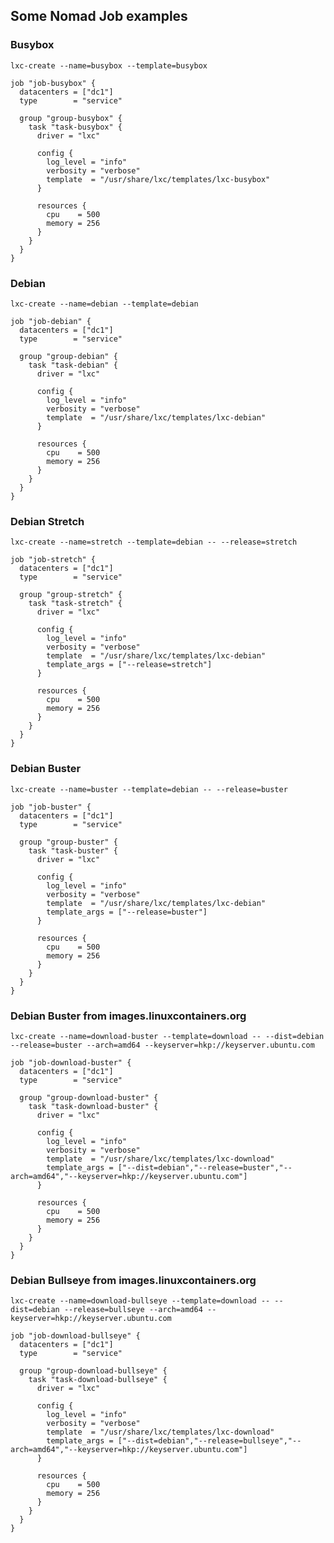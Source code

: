 ## Some Nomad Job examples

### Busybox

`lxc-create --name=busybox --template=busybox`

```
job "job-busybox" {
  datacenters = ["dc1"]
  type        = "service"

  group "group-busybox" {
    task "task-busybox" {
      driver = "lxc"

      config {
        log_level = "info"
        verbosity = "verbose"
        template  = "/usr/share/lxc/templates/lxc-busybox"
      }

      resources {
        cpu    = 500
        memory = 256
      }
    }
  }
}
```

### Debian

`lxc-create --name=debian --template=debian`

```
job "job-debian" {
  datacenters = ["dc1"]
  type        = "service"

  group "group-debian" {
    task "task-debian" {
      driver = "lxc"

      config {
        log_level = "info"
        verbosity = "verbose"
        template  = "/usr/share/lxc/templates/lxc-debian"
      }

      resources {
        cpu    = 500
        memory = 256
      }
    }
  }
}
```

### Debian Stretch

`lxc-create --name=stretch --template=debian -- --release=stretch`

```
job "job-stretch" {
  datacenters = ["dc1"]
  type        = "service"

  group "group-stretch" {
    task "task-stretch" {
      driver = "lxc"

      config {
        log_level = "info"
        verbosity = "verbose"
        template  = "/usr/share/lxc/templates/lxc-debian"
		template_args = ["--release=stretch"]
      }

      resources {
        cpu    = 500
        memory = 256
      }
    }
  }
}
```

### Debian Buster

`lxc-create --name=buster --template=debian -- --release=buster`

```
job "job-buster" {
  datacenters = ["dc1"]
  type        = "service"

  group "group-buster" {
    task "task-buster" {
      driver = "lxc"

      config {
        log_level = "info"
        verbosity = "verbose"
        template  = "/usr/share/lxc/templates/lxc-debian"
		template_args = ["--release=buster"]
      }

      resources {
        cpu    = 500
        memory = 256
      }
    }
  }
}
```

### Debian Buster from images.linuxcontainers.org

`lxc-create --name=download-buster --template=download -- --dist=debian --release=buster --arch=amd64 --keyserver=hkp://keyserver.ubuntu.com`

```
job "job-download-buster" {
  datacenters = ["dc1"]
  type        = "service"

  group "group-download-buster" {
    task "task-download-buster" {
      driver = "lxc"

      config {
        log_level = "info"
        verbosity = "verbose"
        template  = "/usr/share/lxc/templates/lxc-download"
		template_args = ["--dist=debian","--release=buster","--arch=amd64","--keyserver=hkp://keyserver.ubuntu.com"]
      }

      resources {
        cpu    = 500
        memory = 256
      }
    }
  }
}
```

### Debian Bullseye from images.linuxcontainers.org

`lxc-create --name=download-bullseye --template=download -- --dist=debian --release=bullseye --arch=amd64 --keyserver=hkp://keyserver.ubuntu.com`

```
job "job-download-bullseye" {
  datacenters = ["dc1"]
  type        = "service"

  group "group-download-bullseye" {
    task "task-download-bullseye" {
      driver = "lxc"

      config {
        log_level = "info"
        verbosity = "verbose"
        template  = "/usr/share/lxc/templates/lxc-download"
		template_args = ["--dist=debian","--release=bullseye","--arch=amd64","--keyserver=hkp://keyserver.ubuntu.com"]
      }

      resources {
        cpu    = 500
        memory = 256
      }
    }
  }
}
```
